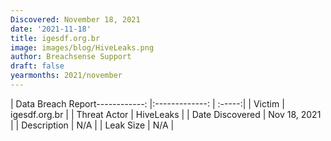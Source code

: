 ```yaml
---
Discovered: November 18, 2021
date: '2021-11-18'
title: igesdf.org.br
image: images/blog/HiveLeaks.png
author: Breachsense Support
draft: false
yearmonths: 2021/november
---
```


| Data Breach Report------------:   |:-------------:    | :-----:|
| Victim    | igesdf.org.br      | 
| Threat Actor    | HiveLeaks      | 
| Date Discovered    | Nov 18, 2021      | 
| Description    | N/A      | 
| Leak Size    | N/A      | 

